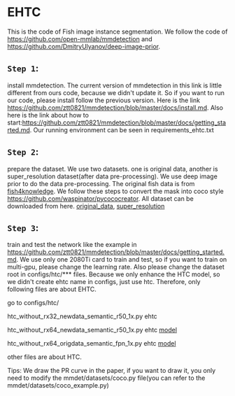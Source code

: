 # EHTC
This is the code of Fish image instance segmentation. 
We follow the code of https://github.com/open-mmlab/mmdetection and https://github.com/DmitryUlyanov/deep-image-prior.

## `Step 1`: 
install mmdetection. The current version of mmdetection in this link is little different from ours code, because we didn't update it. So if you want to run our code, please install follow the previous version. Here is the link https://github.com/ztt0821/mmdetection/blob/master/docs/install.md. Also here is the link about how to start:https://github.com/ztt0821/mmdetection/blob/master/docs/getting_started.md. Our running environment can be seen in requirements_ehtc.txt

## `Step 2`: 
prepare the dataset. We use two datasets. one is original data, another is super_resolution dataset(after data pre-processing). We use deep image prior to do the data pre-processing. The original fish data is from [fish4knowledge](https://groups.inf.ed.ac.uk/f4k/GROUNDTRUTH/RECOG/). We follow these steps to convert the mask into coco style https://github.com/waspinator/pycococreator. All dataset can be downloaded from here. [original_data](https://drive.google.com/drive/folders/18fNF2JOZMP7hThYBFpvHwdDs33BhK9Y6?usp=sharing), [super_resolution](https://drive.google.com/drive/folders/1o7-kT-VmzrweSjIZZhYf-nNbZA_M78Ph?usp=sharing)

## `Step 3`:
train and test the network like the example in https://github.com/ztt0821/mmdetection/blob/master/docs/getting_started.md. We use only one 2080Ti card to train and test, so if you want to train on multi-gpu, please change the learning rate. Also please change the dataset root in configs/htc/*** files. Because we only enhance the HTC model, so we didn't create ehtc name in configs, just use htc. Therefore, only following files are about EHTC.

go to configs/htc/
 
htc_without_rx32_newdata_semantic_r50_1x.py         ehtc  

htc_without_rx64_newdata_semantic_r50_1x.py         ehtc   [model](https://drive.google.com/file/d/18vPhHvfcZMECnYoaLhKtY8BHu3KzaBJ1/view?usp=sharing)

htc_without_rx64_origdata_semantic_fpn_1x.py        ehtc   [model](https://drive.google.com/file/d/1FUo9Kg540DbuvOkmMCDlm-ulD5_ZCE2g/view?usp=sharing)

other files are about HTC.

Tips:
We draw the PR curve in the paper, if you want to draw it, you only need to modify the mmdet/datasets/coco.py file(you can refer to the mmdet/datasets/coco_example.py)
